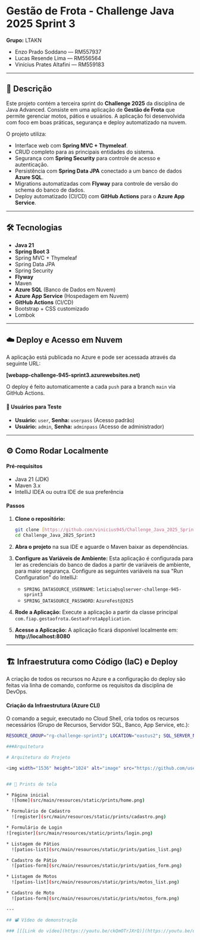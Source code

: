 # Gestão de Frota - Challenge Java 2025 Sprint 3

**Grupo:** LTAKN
* Enzo Prado Soddano — RM557937
* Lucas Resende Lima — RM556564
* Vinícius Prates Altafini — RM559183


---

## 📌 Descrição

Este projeto contém a terceira sprint do **Challenge 2025** da disciplina de Java Advanced. Consiste em uma aplicação de **Gestão de Frota** que permite gerenciar motos, pátios e usuários. A aplicação foi desenvolvida com foco em boas práticas, segurança e deploy automatizado na nuvem.

O projeto utiliza:
* Interface web com **Spring MVC + Thymeleaf**.
* CRUD completo para as principais entidades do sistema.
* Segurança com **Spring Security** para controle de acesso e autenticação.
* Persistência com **Spring Data JPA** conectado a um banco de dados **Azure SQL**.
* Migrations automatizadas com **Flyway** para controle de versão do schema do banco de dados.
* Deploy automatizado (CI/CD) com **GitHub Actions** para o **Azure App Service**.

---

## 🛠️ Tecnologias

* **Java 21**
* **Spring Boot 3**
* Spring MVC + Thymeleaf
* Spring Data JPA
* Spring Security
* **Flyway**
* Maven
* **Azure SQL** (Banco de Dados em Nuvem)
* **Azure App Service** (Hospedagem em Nuvem)
* **GitHub Actions** (CI/CD)
* Bootstrap + CSS customizado
* Lombok

---

## ☁️ Deploy e Acesso em Nuvem

A aplicação está publicada no Azure e pode ser acessada através da seguinte URL:

**[webapp-challenge-945-sprint3.azurewebsites.net)**

O deploy é feito automaticamente a cada `push` para a branch `main` via GitHub Actions.

#### 👤 Usuários para Teste
* **Usuário:** `user`, **Senha:** `userpass` (Acesso padrão)
* **Usuário:** `admin`, **Senha:** `adminpass` (Acesso de administrador)

---

## ⚙️ Como Rodar Localmente

#### Pré-requisitos
* Java 21 (JDK)
* Maven 3.x
* IntelliJ IDEA ou outra IDE de sua preferência

#### Passos
1.  **Clone o repositório:**
    ```bash
    git clone [https://github.com/vinicius945/Challenge_Java_2025_Sprint3.git](https://github.com/vinicius945/Challenge_Java_2025_Sprint3.git)
    cd Challenge_Java_2025_Sprint3
    ```

2.  **Abra o projeto** na sua IDE e aguarde o Maven baixar as dependências.

3.  **Configure as Variáveis de Ambiente:**
    Esta aplicação é configurada para ler as credenciais do banco de dados a partir de variáveis de ambiente, para maior segurança. Configure as seguintes variáveis na sua "Run Configuration" do IntelliJ:

    * `SPRING_DATASOURCE_USERNAME`: `leticia@sqlserver-challenge-945-sprint3`
    * `SPRING_DATASOURCE_PASSWORD`: `AzureFest@2025`

4.  **Rode a Aplicação:**
    Execute a aplicação a partir da classe principal `com.fiap.gestaofrota.GestaoFrotaApplication`.

5.  **Acesse a Aplicação:**
    A aplicação ficará disponível localmente em: **http://localhost:8080**

---

## 🏗️ Infraestrutura como Código (IaC) e Deploy

A criação de todos os recursos no Azure e a configuração do deploy são feitas via linha de comando, conforme os requisitos da disciplina de DevOps.

#### Criação da Infraestrutura (Azure CLI)
O comando a seguir, executado no Cloud Shell, cria todos os recursos necessários (Grupo de Recursos, Servidor SQL, Banco, App Service, etc.):




```bash
RESOURCE_GROUP="rg-challenge-sprint3"; LOCATION="eastus2"; SQL_SERVER_NAME="sqlserver-challenge-945-sprint3"; SQL_DATABASE_NAME="sqlLTAKN"; ADMIN_USER="leticia"; ADMIN_PASSWORD="AzureFest@2025"; APPSERVICE_PLAN_NAME="plan-challenge-sprint3"; WEBAPP_NAME="webapp-challenge-945-sprint3"; JAVA_RUNTIME="JAVA:21-java21"; echo "Criando grupo de recursos..." && az group create --name $RESOURCE_GROUP --location $LOCATION && echo "Criando servidor SQL..." && az sql server create --name $SQL_SERVER_NAME --resource-group $RESOURCE_GROUP --location $LOCATION --admin-user $ADMIN_USER --admin-password $ADMIN_PASSWORD && echo "Configurando firewall do SQL..." && az sql server firewall-rule create --resource-group $RESOURCE_GROUP --server $SQL_SERVER_NAME --name AllowAzureServices --start-ip-address 0.0.0.0 --end-ip-address 0.0.0.0 && echo "Criando banco de dados..." && az sql db create --resource-group $RESOURCE_GROUP --server $SQL_SERVER_NAME --name $SQL_DATABASE_NAME --service-objective S0 && echo "Criando plano de serviço..." && az appservice plan create --name $APPSERVICE_PLAN_NAME --resource-group $RESOURCE_GROUP --sku B1 --is-linux && echo "Criando Web App..." && az webapp create --name $WEBAPP_NAME --resource-group $RESOURCE_GROUP --plan $APPSERVICE_PLAN_NAME --runtime $JAVA_RUNTIME && echo "🚀 Tudo pronto! Seus recursos foram criados em East US 2."

###Arquitetura

# Arquitetura do Projeto

<img width="1536" height="1024" alt="image" src="https://github.com/user-attachments/assets/37aa7ebe-6ac2-4a7f-82a9-c2f0d8cb4c23" />


## 📸 Prints de tela

* Página inicial
  ![home](src/main/resources/static/prints/home.png)

* Formulário de Cadastro
  ![register](src/main/resources/static/prints/cadastro.png)

* Formulário de Login
![register](src/main/resources/static/prints/login.png)

* Listagem de Pátios
  ![patios-list](src/main/resources/static/prints/patios_list.png)

* Cadastro de Pátio
  ![patios-form](src/main/resources/static/prints/patios_form.png)

* Listagem de Motos
  ![patios-list](src/main/resources/static/prints/motos_list.png)

* Cadastro de Moto
  ![patios-form](src/main/resources/static/prints/motos_form.png)

---

## 📽️ Vídeo de demonstração

### [[[Link do vídeo](https://youtu.be/ckQmOTrJXrQ)](https://youtu.be/qjdKAtLK4q4)](https://youtu.be/qjdKAtLK4q4)

